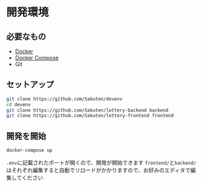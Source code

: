 # 開発環境

## 必要なもの

- [Docker](https://www.docker.com/)
- [Docker Compose](https://github.com/docker/compose)
- Git

## セットアップ

```bash
git clone https://github.com/Sakuten/devenv
cd devenv
git clone https://github.com/Sakuten/lottery-backend backend
git clone https://github.com/Sakuten/lottery-frontend frontend
```

## 開発を開始

```bash
docker-compose up
```

`.env`に記載されたポートが開くので、開発が開始できます
`frontend/`と`backend/`はそれぞれ編集すると自動でリロードがかかりますので、お好みのエディタで編集してください

